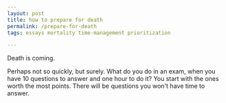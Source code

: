 ```yaml
---
layout: post
title: how to prepare for death
permalink: /prepare-for-death
tags: essays mortality time-management prioritization

---
```


Death is coming.
<!--more-->
Perhaps not so quickly, but surely.
What do you do in an exam, when you have 10 questions to answer and one hour to do it?
You start with the ones worth the most points.
There will be questions you won't have time to answer.